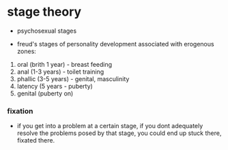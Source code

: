 # stage theory

 - psychosexual stages

- freud's stages of personality development associated with erogenous zones:

1. oral (brith 1 year) - breast feeding
2. anal (1-3 years) - toilet training
3. phallic (3-5 years) - genital, masculinity
4. latency (5 years - puberty)
5. genital (puberty on)

### fixation

- if you get into a problem at a certain stage, if you dont adequately resolve
  the problems posed by that stage, you could end up stuck there, fixated there.
